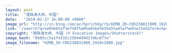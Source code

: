 ```yaml
---
layout: post
title:  "港珠澳大桥，中国"
date:   "2019-02-27 16:00:00 +0800"
image_url: "http://cn.bing.com/az/hprichbg/rb/HZMB_ZH-CN5238831909_1920x1080.jpg"
link: "/search?q=%e6%b8%af%e7%8f%a0%e6%be%b3%e5%a4%a7%e6%a1%a5&form=hpcapt&mkt=zh-cn"
copyright: "港珠澳大桥，中国 (© Evocation Images/Shutterstock)"
image_hash: "0685cc5a1f4332c2504499d27d6c877e"
image_filename: "HZMB_ZH-CN5238831909_1920x1080.jpg"
---
```

